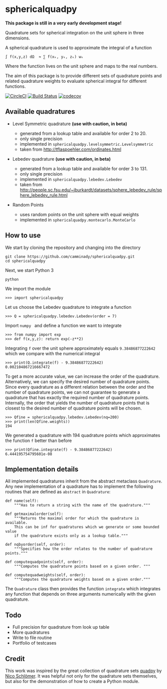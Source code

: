 # sphericalquadpy 
**This package is still in a very early development stage!**


Quadrature sets for spherical integration on the unit sphere in three dimensions.

A spherical quadrature is used to approximate the integral of a function 


```text
∫ f(x,y,z) dΩ  ≈ ∑ f(xₖ, yₖ, zₖ) wₖ
```

Where the function lives on the unit sphere and maps to the real numbers.

The aim of this package is to provide different sets of quadrature points and 
related quadrature weights to evaluate spherical integral for different 
functions. 

[![CircleCI](https://circleci.com/gh/camminady/sphericalquadpy/tree/master.svg?style=svg)](https://circleci.com/gh/camminady/sphericalquadpy/tree/master)
[![Build Status](https://travis-ci.com/camminady/sphericalquadpy.svg?branch=master)](https://travis-ci.com/camminady/sphericalquadpy)
[![codecov](https://img.shields.io/codecov/c/github/camminady/sphericalquadpy.svg)](https://codecov.io/gh/camminady/sphericalquadpy)

## Available quadratures

- Level Symmetric quadrature **(use with caution, in beta)**
    - generated from a lookup table and available for order 2 to 20.
    - only single precision
    - implemented in `sphericalquadpy.levelsymmetric.Levelsymmetric`
    - taken from http://tflaspoehler.com/ordinates.html

- Lebedev quadrature **(use with caution, in beta)**
    - generated from a lookup table and available for order 3 to 131.
    - only single precision
    - implemented in `sphericalquadpy.lebedev.Lebedev`
    - taken from http://people.sc.fsu.edu/~jburkardt/datasets/sphere_lebedev_rule/sphere_lebedev_rule.html
    
- Random Points
    - uses random points on the unit sphere with equal weights
    - implemented in `sphericalquadpy.montecarlo.MonteCarlo`      


## How to use
We start by cloning the repository and changing into the directory
    
    git clone https://github.com/camminady/sphericalquadpy.git
    cd sphericalquadpy
    
Next, we start Python 3
    
    python

We import the module
    
    >>> import sphericalquadpy

Let us choose the Lebedev quadrature to integrate a function

    >>> Q = sphericalquadpy.lebedev.Lebedev(order = 7)

Import `numpy ` and define a function we want to integrate

    >>> from numpy import exp 
    >>> def f(x,y,z): return exp(-z**2)
 
Integrating `f` over the unit sphere approximately equals `9.38486877222642` which we compare
with the numerical integral

    >>> print(Q.integrate(f) - 9.38486877222642)
    0.002104867216667472

To get a more accurate value, we can increase the order of the quadrature. Alternatively,
we can specify the desired number of quadrature points. Since every quadrature as a different
relation between the order and the number of quadrature points, we can not guarantee to generate a 
quadrature that has exactly the required number of quadrature points. Internally, the order that 
yields the number of quadrature points that is closest to the desired number of quadrature points will be chosen.

    >>> Qfine = sphericalquadpy.lebedev.Lebedev(nq=200)
    >>> print(len(Qfine.weights))
    194

We generated a quadrature with 194 quadrature points which approximates the function `f` better 
than before

    >>> print(Qfine.integrate(f) - 9.38486877222642)
    6.444195754795601e-08



## Implementation details
All implemented quadratures inherit from the abstract metaclass `Quadrature`. 
Any new implementation of a quadrature has to implement the following routines 
that are defined as `abstract` in `Quadrature`:


    def name(self):
        """Has to return a string with the name of the quadrature."""

    def getmaximalorder(self):
        """Returns the maximal order for which the quadrature is available.
        This can be inf for quadratures which we generate or some bounded value
        if the quadrature exists only as a lookup table."""
        
    def nqbyorder(self, order):
        """Specifies how the order relates to the number of quadrature points."""

    def computequadpoints(self, order):
        """Computes the quadrature points based on a given order. """

    def computequadweights(self, order):
        """Computes the quadrature weights based on a given order."""


    
The `Quadrature` class then provides the function `integrate` which integrates
any function that depends on three arguments numerically with the given 
quadrature.

## Todo

- Full precision for quadrature from look up table
- More quadratures
- Write to file routine
- Portfolio of testcases

## Credit
This work was inspired by the great collection of quadrature sets [quadpy](https://github.com/nschloe/quadpy) by [Nico Schlömer](https://github.com/nschloe). 
It was helpful not only for the quadrature sets themselves, but also for the demonstration of how to create a Python module.

